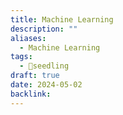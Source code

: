 ```yaml
---
title: Machine Learning
description: ""
aliases:
  - Machine Learning
tags:
  - 🌱seedling
draft: true
date: 2024-05-02
backlink:
---
```

